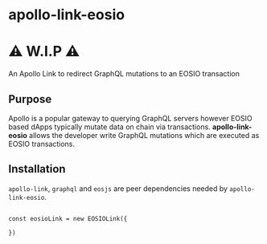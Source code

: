 # apollo-link-eosio

# ⚠️ W.I.P️️ ️⚠️

An Apollo Link to redirect GraphQL mutations to an EOSIO transaction

## Purpose

Apollo is a popular gateway to querying GraphQL servers however EOSIO based dApps typically mutate data on chain via transactions. **apollo-link-eosio** allows the developer write GraphQL mutations which are executed as EOSIO transactions.

## Installation

`apollo-link`, `graphql` and `eosjs` are peer dependencies needed by `apollo-link-eosio`.

```

const eosioLink = new EOSIOLink({

})


```
